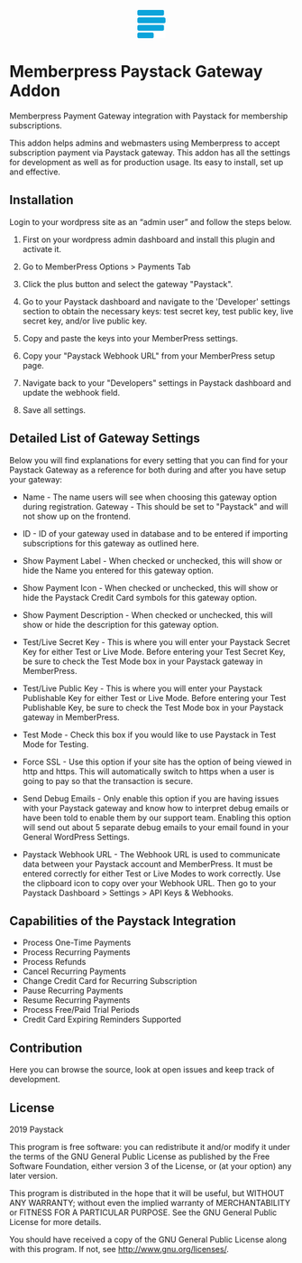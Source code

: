 <p align="center"><a href="https://paystack.com/"><img src="./images/paystack.png?raw=true" width="50" height="50" alt="Payment Gateway for Paystack"></a></p>


# Memberpress Paystack Gateway Addon

Memberpress Payment Gateway integration with Paystack for membership subscriptions.

This addon helps admins and webmasters using Memberpress to accept subscription payment via Paystack gateway. This addon has all the settings for development as well as for production usage. Its easy to install, set up and effective. 

## Installation

Login to your wordpress site as an “admin user” and follow the steps below.

1) First on your wordpress admin dashboard and install this plugin and activate it.

2) Go to MemberPress Options > Payments Tab

3) Click the plus button and select the gateway "Paystack".

4) Go to your Paystack dashboard and navigate to the 'Developer' settings section to obtain the necessary keys: test secret key, test public key, live secret key, and/or live public key.

5) Copy and paste the keys into your MemberPress settings.

5) Copy your "Paystack Webhook URL" from your MemberPress setup page.

6) Navigate back to your "Developers" settings in Paystack dashboard and update the webhook field.

7) Save all settings.

## Detailed List of Gateway Settings

Below you will find explanations for every setting that you can find for your Paystack Gateway as a reference for both during and after you have setup your gateway:

- Name - The name users will see when choosing this gateway option during registration.
Gateway - This should be set to "Paystack" and will not show up on the frontend.

- ID - ID of your gateway used in database and to be entered if importing subscriptions for this gateway as outlined here.

- Show Payment Label - When checked or unchecked, this will show or hide the Name you entered for this gateway option.

- Show Payment Icon - When checked or unchecked, this will show or hide the Paystack Credit Card symbols for this gateway option.

- Show Payment Description - When checked or unchecked, this will show or hide the description for this gateway option.

- Test/Live Secret Key - This is where you will enter your Paystack Secret Key for either Test or Live Mode. Before entering your Test Secret Key, be sure to check the Test Mode box in your Paystack gateway in MemberPress. 

- Test/Live Public Key - This is where you will enter your Paystack Publishable Key for either Test or Live Mode. Before entering your Test Publishable Key, be sure to check the Test Mode box in your Paystack gateway in MemberPress. 

- Test Mode - Check this box if you would like to use Paystack in Test Mode for Testing. 

- Force SSL - Use this option if your site has the option of being viewed in http and https. This will automatically switch to https when a user is going to pay so that the transaction is secure.

- Send Debug Emails - Only enable this option if you are having issues with your Paystack gateway and know how to interpret debug emails or have been told to enable them by our support team. Enabling this option will send out about 5 separate debug emails to your email found in your General WordPress Settings.

- Paystack Webhook URL - The Webhook URL is used to communicate data between your Paystack account and MemberPress. It must be entered correctly for either Test or Live Modes to work correctly. Use the clipboard icon to copy over your Webhook URL. Then go to your Paystack Dashboard > Settings > API Keys & Webhooks.

## Capabilities of the Paystack Integration

* Process One-Time Payments
* Process Recurring Payments
* Process Refunds
* Cancel Recurring Payments
* Change Credit Card for Recurring Subscription
* Pause Recurring Payments
* Resume Recurring Payments
* Process Free/Paid Trial Periods
* Credit Card Expiring Reminders Supported

## Contribution

Here you can browse the source, look at open issues and keep track of development. 

## License ##

2019 Paystack

This program is free software: you can redistribute it and/or modify it under
the terms of the GNU General Public License as published by the Free Software
Foundation, either version 3 of the License, or (at your option) any later
version.

This program is distributed in the hope that it will be useful, but WITHOUT ANY
WARRANTY; without even the implied warranty of MERCHANTABILITY or FITNESS FOR A
PARTICULAR PURPOSE.  See the GNU General Public License for more details.

You should have received a copy of the GNU General Public License along with
this program.  If not, see <http://www.gnu.org/licenses/>.